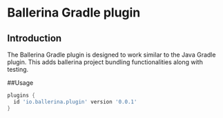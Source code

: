 # Ballerina Gradle plugin

## Introduction

The Ballerina Gradle plugin is designed to work
similar to the Java Gradle plugin. This adds ballerina project bundling functionalities along with testing.

##Usage

```groovy
plugins {
  id 'io.ballerina.plugin' version '0.0.1'
}
```
